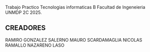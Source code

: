
Trabajo Practico Tecnologias informaticas B Facultad de Ingeneieria UNMDP 2C 2025.

## CREADORES

RAMIRO GONZALEZ SALERNO
MAURO SCARDAMAGLIA
NICOLAS RAMALLO
NAZARENO LASO




